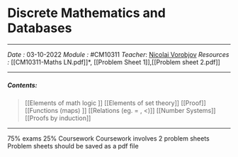 # Discrete Mathematics and Databases
---
*Date :*  03-10-2022 
*Module :*  #CM10311
*Teacher*: [Nicolai Vorobjov](https://moodle.bath.ac.uk/user/profile.php?id=2806)
*Resources :* [[CM10311-Maths LN.pdf]]*, [[Problem Sheet 1]],[[Problem sheet 2.pdf]]

---
##### Contents: 
> [[Elements of math logic ]]
> [[Elements of set theory]]
> [[Proof]]
> [[Functions (maps) ]]
> [[Relations (eg. = , <)]]
> [[Number Systems]]
> [[Proofs by induction]]
> 
--- 

75% exams 25% Coursework
Coursework involves 2 problem sheets 
Problem sheets should be saved as a pdf file